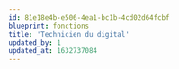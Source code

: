 ```yaml
---
id: 81e18e4b-e506-4ea1-bc1b-4cd02d64fcbf
blueprint: fonctions
title: 'Technicien du digital'
updated_by: 1
updated_at: 1632737084
---
```


